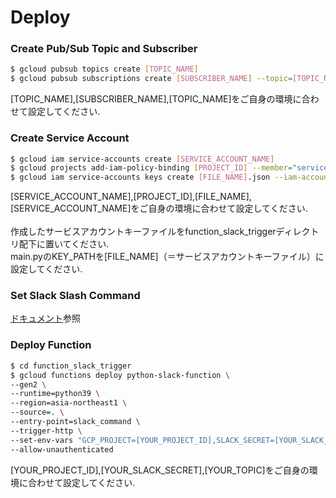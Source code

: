 # Deploy

### Create Pub/Sub Topic and Subscriber
```bash
$ gcloud pubsub topics create [TOPIC_NAME]
$ gcloud pubsub subscriptions create [SUBSCRIBER_NAME] --topic=[TOPIC_NAME]
```
[TOPIC_NAME],[SUBSCRIBER_NAME],[TOPIC_NAME]をご自身の環境に合わせて設定してください.

### Create Service Account
```bash
$ gcloud iam service-accounts create [SERVICE_ACCOUNT_NAME] 
$ gcloud projects add-iam-policy-binding [PROJECT_ID] --member="serviceAccount:[SERVICE_ACCOUNT_NAME]@[PROJECT_ID].iam.gserviceaccount.com" --role="[ROLE]"
$ gcloud iam service-accounts keys create [FILE_NAME].json --iam-account [SERVICE_ACCOUNT_NAME]@[PROJECT_ID].iam.gserviceaccount.com
```
[SERVICE_ACCOUNT_NAME],[PROJECT_ID],[FILE_NAME],[SERVICE_ACCOUNT_NAME]をご自身の環境に合わせて設定してください.<br><br>
作成したサービスアカウントキーファイルをfunction_slack_triggerディレクトリ配下に置いてください.<br>
main.pyのKEY_PATHを[FILE_NAME]（＝サービスアカウントキーファイル）に設定してください.


### Set Slack Slash Command
[ドキュメント](https://cloud.google.com/functions/docs/tutorials/slack?hl=ja#functions-clone-sample-repository-python)参照

### Deploy Function
```bash
$ cd function_slack_trigger
$ gcloud functions deploy python-slack-function \
--gen2 \
--runtime=python39 \
--region=asia-northeast1 \
--source=. \
--entry-point=slack_command \
--trigger-http \
--set-env-vars "GCP_PROJECT=[YOUR_PROJECT_ID],SLACK_SECRET=[YOUR_SLACK_SECRET],PUBSUB_TOPIC=[YOUR_TOPIC]" \
--allow-unauthenticated
```
[YOUR_PROJECT_ID],[YOUR_SLACK_SECRET],[YOUR_TOPIC]をご自身の環境に合わせて設定してください.